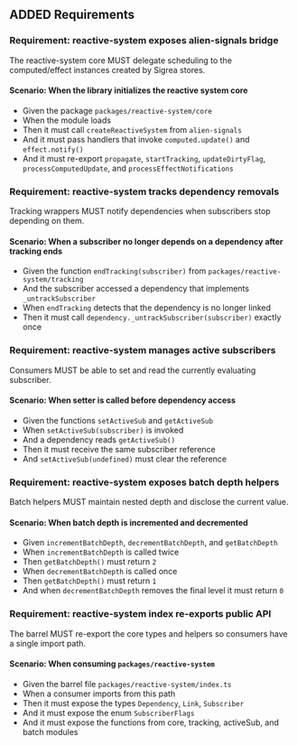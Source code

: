 ## ADDED Requirements

### Requirement: reactive-system exposes alien-signals bridge
The reactive-system core MUST delegate scheduling to the computed/effect instances created by Sigrea stores.
#### Scenario: When the library initializes the reactive system core
- Given the package `packages/reactive-system/core`
- When the module loads
- Then it must call `createReactiveSystem` from `alien-signals`
- And it must pass handlers that invoke `computed.update()` and `effect.notify()`
- And it must re-export `propagate`, `startTracking`, `updateDirtyFlag`, `processComputedUpdate`, and `processEffectNotifications`

### Requirement: reactive-system tracks dependency removals
Tracking wrappers MUST notify dependencies when subscribers stop depending on them.
#### Scenario: When a subscriber no longer depends on a dependency after tracking ends
- Given the function `endTracking(subscriber)` from `packages/reactive-system/tracking`
- And the subscriber accessed a dependency that implements `_untrackSubscriber`
- When `endTracking` detects that the dependency is no longer linked
- Then it must call `dependency._untrackSubscriber(subscriber)` exactly once

### Requirement: reactive-system manages active subscribers
Consumers MUST be able to set and read the currently evaluating subscriber.
#### Scenario: When setter is called before dependency access
- Given the functions `setActiveSub` and `getActiveSub`
- When `setActiveSub(subscriber)` is invoked
- And a dependency reads `getActiveSub()`
- Then it must receive the same subscriber reference
- And `setActiveSub(undefined)` must clear the reference

### Requirement: reactive-system exposes batch depth helpers
Batch helpers MUST maintain nested depth and disclose the current value.
#### Scenario: When batch depth is incremented and decremented
- Given `incrementBatchDepth`, `decrementBatchDepth`, and `getBatchDepth`
- When `incrementBatchDepth` is called twice
- Then `getBatchDepth()` must return `2`
- When `decrementBatchDepth` is called once
- Then `getBatchDepth()` must return `1`
- And when `decrementBatchDepth` removes the final level it must return `0`

### Requirement: reactive-system index re-exports public API
The barrel MUST re-export the core types and helpers so consumers have a single import path.
#### Scenario: When consuming `packages/reactive-system`
- Given the barrel file `packages/reactive-system/index.ts`
- When a consumer imports from this path
- Then it must expose the types `Dependency`, `Link`, `Subscriber`
- And it must expose the enum `SubscriberFlags`
- And it must expose the functions from core, tracking, activeSub, and batch modules
